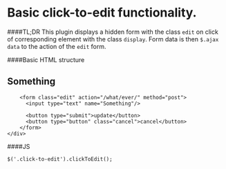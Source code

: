 # Basic click-to-edit functionality.

####TL;DR
This plugin displays a hidden form with the class `edit` on click of corresponding element with the class `display`. Form data is then `$.ajax data` to the action of the `edit` form.

####Basic HTML structure
	<div class="click-to-edit">
	    <h2 class="display" data-name="Something">Something</h2>
	
	    <form class="edit" action="/what/ever/" method="post">
	      <input type="text" name="Something"/>
	
	      <button type="submit">update</button>
	      <button type="button" class="cancel">cancel</button>
	    </form>
	</div>

####JS

	$('.click-to-edit').clickToEdit();
